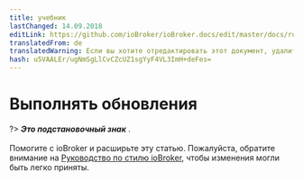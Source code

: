 ```yaml
---
title: учебник
lastChanged: 14.09.2018
editLink: https://github.com/ioBroker/ioBroker.docs/edit/master/docs/ru/tutorial/updates.md
translatedFrom: de
translatedWarning: Если вы хотите отредактировать этот документ, удалите поле «translationFrom», в противном случае этот документ будет снова автоматически переведен
hash: u5VAALEr/ugNmSgLlCvCZcUZ1sgYyF4VL3ImH+deFes=
---
```

# Выполнять обновления
?> ***Это подстановочный знак*** . <br><br> Помогите с ioBroker и расширьте эту статью. Пожалуйста, обратите внимание на [Руководство по стилю ioBroker](community/styleguidedoc), чтобы изменения могли быть легко приняты.